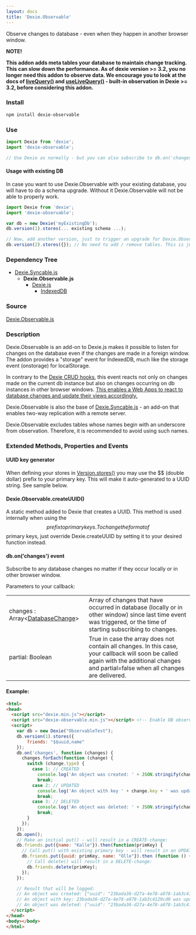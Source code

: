 ```yaml
---
layout: docs
title: 'Dexie.Observable'
---
```


Observe changes to database - even when they happen in another browser window.

**NOTE!**

**This addon adds meta tables your database to maintain change tracking. This can slow down the performance. As of dexie version >= 3.2, you no longer need this addon to observe data. We encourage you to look at the docs of [liveQuery()](/docs/liveQuery()) and [useLiveQuery()](/docs/dexie-react-hooks/useLiveQuery()) - built-in observation in Dexie >= 3.2, before considering this addon.**

### Install

```bash
npm install dexie-observable
```

### Use
```javascript
import Dexie from 'dexie';
import 'dexie-observable';

// Use Dexie as normally - but you can also subscribe to db.on('changes').
```

#### Usage with existing DB

In case you want to use Dexie.Observable with your existing database, you will have to do a schema upgrade. Without it Dexie.Observable will not be able to properly work.

```javascript
import Dexie from 'dexie';
import 'dexie-observable';

var db = new Dexie('myExistingDb');
db.version(1).stores(... existing schema ...);

// Now, add another version, just to trigger an upgrade for Dexie.Observable
db.version(2).stores({}); // No need to add / remove tables. This is just to allow the addon to install its tables.
```

### Dependency Tree

 * [Dexie.Syncable.js](/docs/Syncable/Dexie.Syncable.js)
   * **Dexie.Observable.js**
     * [Dexie.js](/docs/Dexie/Dexie.js)
       * [IndexedDB](https://developer.mozilla.org/en-US/docs/Web/API/IndexedDB_API)

### Source

[Dexie.Observable.js](https://github.com/dfahlander/Dexie.js/blob/master/addons/Dexie.Observable/src/Dexie.Observable.js)

### Description

Dexie.Observable is an add-on to Dexie.js makes it possible to listen for changes on the database even if the changes are made in a foreign window. The addon provides a "storage" event for IndexedDB, much like the storage event (onstorage) for localStorage.

In contrary to the [Dexie CRUD hooks](/docs/Tutorial/Design#the-crud-hooks-create-read-update-delete), this event reacts not only on changes made on the current db instance but also on changes occurring on db instances in other browser windows. <u>This enables a Web Apps to react to database changes and update their views accordingly.</u>

Dexie.Observable is also the base of [Dexie.Syncable.js](/docs/Syncable/Dexie.Syncable.js) - an add-on that enables two-way replication with a remote server.

Dexie.Observable excludes tables whose names begin with an underscore from observation. Therefore, it is recommended to avoid using such names.

### Extended Methods, Properties and Events

#### UUID key generator

When defining your stores in [Version.stores()](/docs/Version/Version.stores()) you may use the $$ (double dollar) prefix to your primary key. This will make it auto-generated to a UUID string. See sample below.

#### Dexie.Observable.createUUID()
A static method added to Dexie that creates a UUID. This method is used internally when using the $$ prefix to primary keys. To change the format of $$ primary keys, just override Dexie.createUUID by setting it to your desired function instead.

#### db.on('changes') event
Subscribe to any database changes no matter if they occur locally or in other browser window.

Parameters to your callback:

<table>
<tr><td>changes : Array&lt;<a href="/docs/Observable/Dexie.Observable.DatabaseChange">DatabaseChange</a>&gt;</td><td>Array of changes that have occurred in database (locally or in other window) since last time event was triggered, or the time of starting subscribing to changes.</td></tr>
<tr><td>partial: Boolean</td><td>True in case the array does not contain all changes. In this case, your callback will soon be called again with the additional changes and partial=false when all changes are delivered.</td></tr>
</table>

#### Example:

```html
<html>
<head>
  <script src="dexie.min.js"></script>
  <script src="dexie-observable.min.js"></script> <!-- Enable DB observation -->
  <script>
    var db = new Dexie("ObservableTest");
    db.version(1).stores({
        friends: "$$uuid,name"
    });
    db.on('changes', function (changes) {
      changes.forEach(function (change) {
        switch (change.type) {
          case 1: // CREATED
            console.log('An object was created: ' + JSON.stringify(change.obj));
            break;
          case 2: // UPDATED
            console.log('An object with key ' + change.key + ' was updated with modifications: ' + JSON.stringify(change.mods));
            break;
          case 3: // DELETED
            console.log('An object was deleted: ' + JSON.stringify(change.oldObj));
            break;
        }
      });
    });
    db.open();
    // Make an initial put() - will result in a CREATE-change:
    db.friends.put({name: "Kalle"}).then(function(primKey) {
      // Call put() with existing primary key - will result in an UPDATE-change:
      db.friends.put({uuid: primKey, name: "Olle"}).then (function () {
        // Call delete() will result in a DELETE-change:
        db.friends.delete(primKey);
      });
    });

    // Result that will be logged:
    // An object was created: {"uuid": "23bada36-d27a-4e78-a978-1ab3c4129cd0", name: "Kalle"}
    // An object with key: 23bada36-d27a-4e78-a978-1ab3c4129cd0 was updated with modifications: {"name": "Olle"}
    // An object was deleted: {"uuid": "23bada36-d27a-4e78-a978-1ab3c4129cd0", name: "Olle"}
  </script>
</head>
<body></body>
</html>
```
